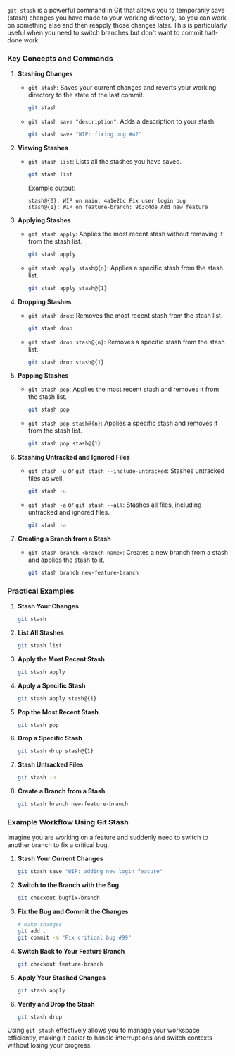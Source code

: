 `git stash` is a powerful command in Git that allows you to temporarily save (stash) changes you have made to your working directory, so you can work on something else and then reapply those changes later. This is particularly useful when you need to switch branches but don't want to commit half-done work.

### Key Concepts and Commands

1. **Stashing Changes**
   - `git stash`: Saves your current changes and reverts your working directory to the state of the last commit.
     ```sh
     git stash
     ```
   - `git stash save "description"`: Adds a description to your stash.
     ```sh
     git stash save "WIP: fixing bug #42"
     ```

2. **Viewing Stashes**
   - `git stash list`: Lists all the stashes you have saved.
     ```sh
     git stash list
     ```
     Example output:
     ```plaintext
     stash@{0}: WIP on main: 4a1e2bc Fix user login bug
     stash@{1}: WIP on feature-branch: 9b3c4de Add new feature
     ```

3. **Applying Stashes**
   - `git stash apply`: Applies the most recent stash without removing it from the stash list.
     ```sh
     git stash apply
     ```
   - `git stash apply stash@{n}`: Applies a specific stash from the stash list.
     ```sh
     git stash apply stash@{1}
     ```

4. **Dropping Stashes**
   - `git stash drop`: Removes the most recent stash from the stash list.
     ```sh
     git stash drop
     ```
   - `git stash drop stash@{n}`: Removes a specific stash from the stash list.
     ```sh
     git stash drop stash@{1}
     ```

5. **Popping Stashes**
   - `git stash pop`: Applies the most recent stash and removes it from the stash list.
     ```sh
     git stash pop
     ```
   - `git stash pop stash@{n}`: Applies a specific stash and removes it from the stash list.
     ```sh
     git stash pop stash@{1}
     ```

6. **Stashing Untracked and Ignored Files**
   - `git stash -u` or `git stash --include-untracked`: Stashes untracked files as well.
     ```sh
     git stash -u
     ```
   - `git stash -a` or `git stash --all`: Stashes all files, including untracked and ignored files.
     ```sh
     git stash -a
     ```

7. **Creating a Branch from a Stash**
   - `git stash branch <branch-name>`: Creates a new branch from a stash and applies the stash to it.
     ```sh
     git stash branch new-feature-branch
     ```

### Practical Examples

1. **Stash Your Changes**
   ```sh
   git stash
   ```

2. **List All Stashes**
   ```sh
   git stash list
   ```

3. **Apply the Most Recent Stash**
   ```sh
   git stash apply
   ```

4. **Apply a Specific Stash**
   ```sh
   git stash apply stash@{1}
   ```

5. **Pop the Most Recent Stash**
   ```sh
   git stash pop
   ```

6. **Drop a Specific Stash**
   ```sh
   git stash drop stash@{1}
   ```

7. **Stash Untracked Files**
   ```sh
   git stash -u
   ```

8. **Create a Branch from a Stash**
   ```sh
   git stash branch new-feature-branch
   ```

### Example Workflow Using Git Stash

Imagine you are working on a feature and suddenly need to switch to another branch to fix a critical bug.

1. **Stash Your Current Changes**
   ```sh
   git stash save "WIP: adding new login feature"
   ```

2. **Switch to the Branch with the Bug**
   ```sh
   git checkout bugfix-branch
   ```

3. **Fix the Bug and Commit the Changes**
   ```sh
   # Make changes
   git add .
   git commit -m "Fix critical bug #99"
   ```

4. **Switch Back to Your Feature Branch**
   ```sh
   git checkout feature-branch
   ```

5. **Apply Your Stashed Changes**
   ```sh
   git stash apply
   ```

6. **Verify and Drop the Stash**
   ```sh
   git stash drop
   ```

Using `git stash` effectively allows you to manage your workspace efficiently, making it easier to handle interruptions and switch contexts without losing your progress.